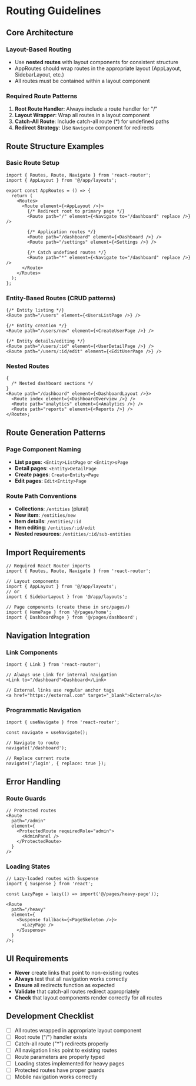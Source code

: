 # Routing Guidelines

## Core Architecture

### Layout-Based Routing

- Use **nested routes** with layout components for consistent structure
- AppRoutes should wrap routes in the appropriate layout (AppLayout, SidebarLayout, etc.)
- All routes must be contained within a layout component

### Required Route Patterns

1. **Root Route Handler**: Always include a route handler for "/"
2. **Layout Wrapper**: Wrap all routes in a layout component
3. **Catch-All Route**: Include catch-all route (\*) for undefined paths
4. **Redirect Strategy**: Use `Navigate` component for redirects

## Route Structure Examples

### Basic Route Setup

```tsx
import { Routes, Route, Navigate } from 'react-router';
import { AppLayout } from '@/app/layouts';

export const AppRoutes = () => {
  return (
    <Routes>
      <Route element={<AppLayout />}>
        {/* Redirect root to primary page */}
        <Route path="/" element={<Navigate to="/dashboard" replace />} />

        {/* Application routes */}
        <Route path="/dashboard" element={<Dashboard />} />
        <Route path="/settings" element={<Settings />} />

        {/* Catch undefined routes */}
        <Route path="*" element={<Navigate to="/dashboard" replace />} />
      </Route>
    </Routes>
  );
};
```

### Entity-Based Routes (CRUD patterns)

```tsx
{/* Entity listing */}
<Route path="/users" element={<UsersListPage />} />

{/* Entity creation */}
<Route path="/users/new" element={<CreateUserPage />} />

{/* Entity details/editing */}
<Route path="/users/:id" element={<UserDetailPage />} />
<Route path="/users/:id/edit" element={<EditUserPage />} />
```

### Nested Routes

```tsx
{
  /* Nested dashboard sections */
}
<Route path="/dashboard" element={<DashboardLayout />}>
  <Route index element={<DashboardOverview />} />
  <Route path="analytics" element={<Analytics />} />
  <Route path="reports" element={<Reports />} />
</Route>;
```

## Route Generation Patterns

### Page Component Naming

- **List pages**: `<Entity>ListPage` or `<Entity>sPage`
- **Detail pages**: `<Entity>DetailPage`
- **Create pages**: `Create<Entity>Page`
- **Edit pages**: `Edit<Entity>Page`

### Route Path Conventions

- **Collections**: `/entities` (plural)
- **New item**: `/entities/new`
- **Item details**: `/entities/:id`
- **Item editing**: `/entities/:id/edit`
- **Nested resources**: `/entities/:id/sub-entities`

## Import Requirements

```tsx
// Required React Router imports
import { Routes, Route, Navigate } from 'react-router';

// Layout components
import { AppLayout } from '@/app/layouts';
// or
import { SidebarLayout } from '@/app/layouts';

// Page components (create these in src/pages/)
import { HomePage } from '@/pages/home';
import { DashboardPage } from '@/pages/dashboard';
```

## Navigation Integration

### Link Components

```tsx
import { Link } from 'react-router';

// Always use Link for internal navigation
<Link to="/dashboard">Dashboard</Link>

// External links use regular anchor tags
<a href="https://external.com" target="_blank">External</a>
```

### Programmatic Navigation

```tsx
import { useNavigate } from 'react-router';

const navigate = useNavigate();

// Navigate to route
navigate('/dashboard');

// Replace current route
navigate('/login', { replace: true });
```

## Error Handling

### Route Guards

```tsx
// Protected routes
<Route
  path="/admin"
  element={
    <ProtectedRoute requiredRole="admin">
      <AdminPanel />
    </ProtectedRoute>
  }
/>
```

### Loading States

```tsx
// Lazy-loaded routes with Suspense
import { Suspense } from 'react';

const LazyPage = lazy(() => import('@/pages/heavy-page'));

<Route
  path="/heavy"
  element={
    <Suspense fallback={<PageSkeleton />}>
      <LazyPage />
    </Suspense>
  }
/>;
```

## UI Requirements

- **Never** create links that point to non-existing routes
- **Always** test that all navigation works correctly
- **Ensure** all redirects function as expected
- **Validate** that catch-all routes redirect appropriately
- **Check** that layout components render correctly for all routes

## Development Checklist

- [ ] All routes wrapped in appropriate layout component
- [ ] Root route ("/") handler exists
- [ ] Catch-all route ("\*") redirects properly
- [ ] All navigation links point to existing routes
- [ ] Route parameters are properly typed
- [ ] Loading states implemented for heavy pages
- [ ] Protected routes have proper guards
- [ ] Mobile navigation works correctly

